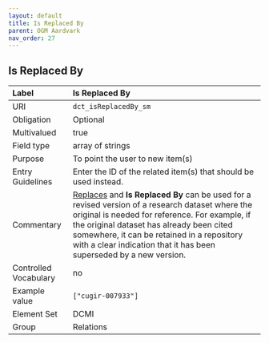 ```yaml
---
layout: default
title: Is Replaced By
parent: OGM Aardvark
nav_order: 27
---
```


## Is Replaced By

| Label                 | Is Replaced By |
|:----------------------|:---------------|
| URI                   | `dct_isReplacedBy_sm` |
| Obligation            | Optional |
| Multivalued           | true |
| Field type            | array of strings |
| Purpose               | To point the user to new item(s) |
| Entry Guidelines      | Enter the ID of the related item(s) that should be used instead. |
| Commentary            | [Replaces](replaces) and **Is Replaced By** can be used for a revised version of a research dataset where the original is needed for reference. For example, if the original dataset has already been cited somewhere, it can be retained in a repository with a clear indication that it has been superseded by a new version. |
| Controlled Vocabulary | no |
| Example value         | `["cugir-007933"]` |
| Element Set           | DCMI |
| Group                 | Relations |
